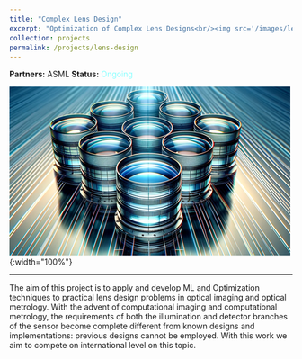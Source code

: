 ```yaml
---
title: "Complex Lens Design"
excerpt: "Optimization of Complex Lens Designs<br/><img src='/images/lens.png'>"
collection: projects
permalink: /projects/lens-design
---
```



**Partners:** ASML
**Status:** <span style="color:#8FF">Ongoing</span>  

![Banner](../images/lens.png){:width="100%"}

---

The aim of this project is to apply and develop ML and Optimization techniques to practical lens design problems in optical imaging and optical metrology. With the advent of computational imaging and computational metrology, the requirements of both the illumination and detector branches of the sensor become complete different from known designs and implementations: previous designs cannot be employed. With this work we aim to compete on international level on this topic.
